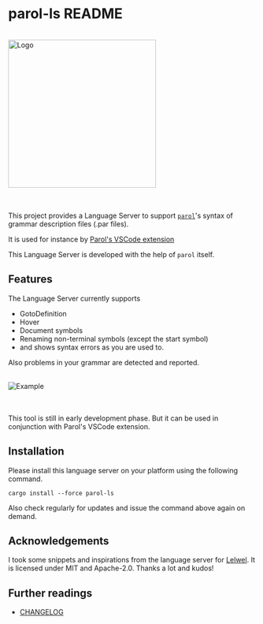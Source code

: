 # parol-ls README

<!-- markdownlint-disable Inline HTML -->
<br>
<img src="https://github.com/jsinger67/parol/raw/main/crates/parol-ls/images/ParolLS_300x300.png" alt="Logo" height=300 with=300>
<br><br><br>
<!-- markdownlint-enable Inline HTML -->

This project provides a Language Server to support
[`parol`](https://github.com/jsinger67/parol.git)'s syntax of grammar description files (.par files).

It is used for instance by
[Parol's VSCode extension](https://marketplace.visualstudio.com/items?itemName=jsinger67.parol-vscode)

This Language Server is developed with the help of `parol` itself.

## Features

The Language Server currently supports

* GotoDefinition
* Hover
* Document symbols
* Renaming non-terminal symbols (except the start symbol)
* and shows syntax errors as you are used to.

Also problems in your grammar are detected and reported.

<!-- markdownlint-disable Inline HTML -->
<br>
<img src="https://github.com/jsinger67/parol/raw/main/crates/parol-ls/images/Example.png" alt="Example">
<br><br><br>
<!-- markdownlint-enable Inline HTML -->

This tool is still in early development phase. But it can be used in conjunction with Parol's VSCode
extension.

## Installation

Please install this language server on your platform using the following command.

```shell
cargo install --force parol-ls
```

Also check regularly for updates and issue the command above again on demand.

## Acknowledgements

I took some snippets and inspirations from the language server for
[Lelwel](https://github.com/0x2a-42/lelwel.git).
It is licensed under MIT and Apache-2.0. Thanks a lot and kudos!

## Further readings

* [CHANGELOG](./CHANGELOG.md)
